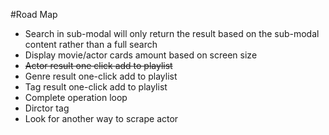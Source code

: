 #Road Map
* Search in sub-modal will only return the result based on the sub-modal content rather than a full search
* Display movie/actor cards amount based on screen size
* <del> Actor result one click add to playlist
* Genre result one-click add to playlist
* Tag result one-click add to playlist
* Complete operation loop
* Dirctor tag
* Look for another way to scrape actor